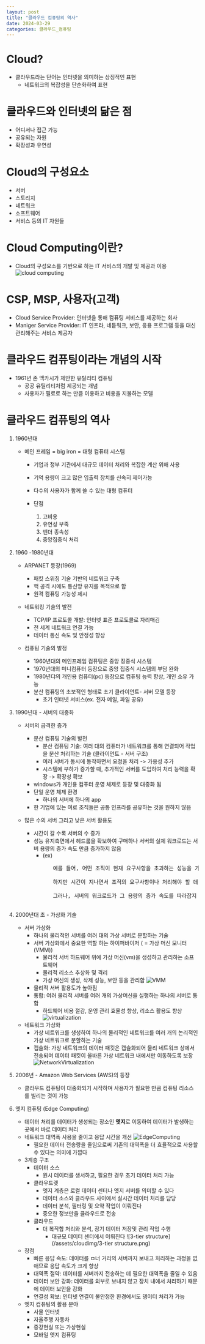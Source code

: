 ```yaml
---
layout: post
title: "클라우드 컴퓨팅의 역사"
date: 2024-03-29
categories: 클라우드_컴퓨팅
---
```

# Cloud?
- 클라우드라는 단어는 인터넷을 의미하는 상징적인 표현  
    - 네트워크의 복잡성을 단순화하여 표현  

# 클라우드와 인터넷의 닮은 점  
- 어디서나 접근 가능  
- 공유되는 자원  
- 확장성과 유연성  
  
# Cloud의 구성요소
- 서버  
- 스토리지  
- 네트워크  
- 소프트웨어  
- 서비스 등의 IT 자원들  
  
# Cloud Computing이란?  
- Cloud의 구성요소를 기반으로 하는 IT 서비스의 개발 및 제공과 이용  
![cloud computing](/assets/cloudimg/CloudComputing.png)

# CSP, MSP, 사용자(고객)  
- Cloud Service Provider: 인터넷을 통해 컴퓨팅 서비스를 제공하는 회사  
- Maniger Service Provider: IT 인프라, 네틑워크, 보안, 응용 프로그램 등을 대신 관리해주는 서비스 제공자  

# 클라우드 컴퓨팅이라는 개념의 시작  
- 1961년 존 맥카시가 제안한 유틸리티 컴퓨팅
    - 공공 유틸리티처럼 제공되는 개념
    - 사용자가 필료로 하는 만큼 이용하고 비용을 지불하는 모델  

# 클라우드 컴퓨팅의 역사  
1. 1960년대
    - 메인 프레임 = big iron = 대형 컴퓨터 시스템
        - 기업과 정부 기관에서 대규모 데이터 처리와 복잡한 계산 위해 사용
        - 기억 용량이 크고 많은 입출력 장치를 신속히 제어가능
        - 다수의 사용자가 함께 쓸 수 있는 대형 컴퓨터

        - 단점
            1. 고비용
            2. 유연성 부족
            3. 벤더 종속성
            4. 중앙집중식 처리

2. 1960 -1980년대
    - ARPANET 등장(1969)
        - 패킷 스위칭 기술 기반의 네트워크 구축
        - 핵 공격 시에도 통신망 유지를 목적으로 함
        - 원격 컴퓨팅 가능성 제시
    
    - 네트워킹 기술의 발전
        - TCP/IP 프로토콜 개발: 인터넷 표준 프로토콜로 자리매김
        - 전 세계 네트워크 연결 가능
        - 데이터 통신 속도 및 안정성 향상
    
    - 컴퓨팅 기술의 발정
        - 1960년대의 메인프레임 컴퓨팅은 중앙 징중식 시스템
        - 1970년대의 미니컴퓨터 등장으로 중앙 집중식 시스템의 부담 완화
        - 1980년댜의 개인용 컴퓨터(pc) 등장으로 컴퓨팅 능력 향상, 개인 소유 가능
        - 분산 컴퓨팅의 초보적인 형태로 초기 클라이언트- 서버 모델 등장
            - 초기 인터넷 서비스(ex. 전자 메일, 파일 공유)
    
3. 1990년대 - 서버의 대중화
    - 서버의 급격한 증가
        - 분산 컴퓨팅 기술의 발전
            - 분산 컴퓨팅 기술: 여러 대의 컴퓨터가 네트워크를 통해 연결되어 작업을 분산 처리하는 기술 (클라이언트 - 서버 구조)
            - 여러 서버가 동시에 동작하면서 요청을 처리 -> 가용성 추가
            - 시스템에 부하가 증가할 때, 추가적인 서버를 도입하여 처리 능력을 확장 -> 확장성 확보
        - windows가 개인용 컴퓨터 운영 체제로 등장 및 대중화 됨
        - 단일 운영 체제 환경
            - 하나의 서버에 하나의 app
        - 한 기업에 있는 여로 조직들은 공통 인프라를 공유하는 것을 원하지 않음

    - 많은 수의 서버 그리고 낮은 서버 활용도
        - 시간이 갈 수록 서버의 수 증가
        - 성능 유지측면에서 헤드룸을 확보하여 구매하나 서버의 실체 워크로드는 서버 용량의 증가 속도 만큼 증가하지 않음
            - (ex)
            <pre>
                예를 들어, 어떤 조직이 현재 요구사항을 초과하는 성능을 가진 서버를 구매했다면, 초기에는 대부분의 CPU가 대기 상태(idle)에 있을 것입니다. 이는 서버가 현재 처리해야 할 작업보다 더 많은 작업을 처리할 수 있는 준비가 되어 있음을 의미합니다.

                하지만 시간이 지나면서 조직의 요구사항이나 처리해야 할 데이터 양이 증가하더라도, 사전에 헤드룸을 확보해 둔 덕분에 서버는 추가적인 작업을 쉽게 처리할 수 있게 됩니다. 이로 인해 서버를 즉시 업그레이드하거나 교체할 필요 없이 더 긴 시간 동안 안정적으로 서비스를 제공할 수 있습니다.

                그러나, 서버의 워크로드가 그 용량의 증가 속도를 따라잡지 못한다는 것은 또한 서버의 자원 일부가 지속적으로 유휴 상태에 있을 수 있음을 의미합니다. 이는 효율적인 자원 사용 측면에서 볼 때, 자원이 낭비되고 있다고 볼 수 있습니다
            </pre>

4. 2000년대 초 - 가상화 기술
    - 서버 가상화
        - 하나의 물리적인 서버를 여러 대의 가상 서버로 분할하는 기술
        - 서버 가상화에서 중요한 역할 하는 하이퍼바이저 ( = 가상 머신 모니터(VMM))
            - 물리적 서버 하드웨어 위에 가상 머신(vm)을 생성하고 관리하는 소프트웨어
            - 물리적 리소스 추상화 및 격리
            - 가상 머신의 생성, 삭제 성능, 보안 등을 관리함
![VMM](/assets/cloudimg/vmm.png)  
        - 물리적 서버 활용도가 높아짐
        - 통합: 여러 물리적 서버를 여러 개의 가상머신을 실행하는 하나의 서버로 통합
            - 하드웨어 비용 절감, 운영 관리 효율성 향상, 리소스 활용도 향상
![virtualization](/assets/cloudimg/virtualization.png)
    - 네트워크 가상화
        - 가상 네트워크를 생성하여 하나의 물리적인 네트워크를 여러 개의 논리적인 가상 네트워크로 분할하는 기술
        - 캡슐화: 가상 네트워크의 데이터 패킷은 캡슐화되어 물리 네트워크 상에서 전송되며 데이터 패킷이 올바른 가상 네트워크 내에서만 이동하도록 보장
![NetworkVirtualization](/assets/cloudimg/NetworkVirtualization.png)

5. 2006년 - Amazon Web Services (AWS)의 등장
    - 클라우드 컴퓨팅이 대중화되기 시작하며 사용자가 필요한 만큼 컴퓨팅 리소스를 빌리는 것이 가능

6. 엣지 컴퓨팅 (Edge Computing)
    - 데이터 처리를 데이터가 생성되는 장소인 **엣지**로 이동하여 데이터가 발생하는 곳에서 바로 데이터 처리
    - 네트워크 대역폭 사용을 줄이고 응답 시간을 개선
    ![EdgeComputing](/assets/cloudimg/EdgeComputing.png)
        - 필요한 데이터 전송량을 줄임으로써 기존의 대역폭을 더 효율적으로 사용할 수 있다는 의미에 가깝다
    - 3계층 구조
        - 데이터 소스
            - 원시 데이터를 생서하고, 필요한 경우 초기 데이터 처리 가능
        - 클라우드렛
            - 엣지 계층은 로컬 데이터 센터나 엣지 서버를 의미할 수 있다
            - 데이터 소스와 클라우드 사이에서 실시간 데이터 처리를 담당
            - 데이터 분석, 필터링 및 요약 작업이 이뤄진다
            - 중요한 정보만을 클라우드로 전송
        - 클라우드
            - 더 복작합 처리와 분석, 장기 데이터 저장및 관리 작업 수행
                - 대규모 데이터 센터에서 이뤄진다
    ![3-tier structure](/assets/cloudimg/3-tier structure.png)
    - 장점
        - 빠른 응답 속도: 데이터를 ㅁ너 거리의 서버까지 보내고 처리하는 과정을 없애므로 응답 속도가 크게 향상
        - 대역폭 절약: 데이터를 서버까지 전송하는 데 필요한 대역폭을 줄일 수 있음
        - 데이터 보안 강화: 데이터를 외부로 보내지 않고 장치 내에서 처리하기 때문에 데이터 보안을 강화
        - 연결성 확보: 인터넷 연결이 불안정한 환경에서도 뎅이터 처리가 가능
    - 엣지 컴퓨팅의 활용 분야
        - 사물 인터넷
        - 자율주행 자동차
        - 증강현실 또는 가상현실
        - 모바일 엣지 컴퓨팅
